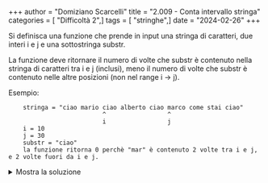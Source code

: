 +++
author = "Domiziano Scarcelli"
title = "2.009 - Conta intervallo stringa"
categories = [ "Difficoltà 2",]
tags = [ "stringhe",]
date = "2024-02-26"
+++

Si definisca una funzione che prende in input una stringa di caratteri, due
interi i e j e una sottostringa substr.

La funzione deve ritornare il numero di volte che substr è contenuto nella stringa di caratteri tra i e j (inclusi), meno il numero di volte che substr
è contenuto nelle altre posizioni (non nel range i -> j).

Esempio:

        stringa = "ciao mario ciao alberto ciao marco come stai ciao"
                              ^                 ^
                              i                 j
        i = 10
        j = 30
        substr = "ciao"
        la funzione ritorna 0 perchè "mar" è contenuto 2 volte tra i e j, e 2 volte fuori da i e j. 

<details>
<summary>Mostra la soluzione</summary>

```python
def chiavi_dizionari(dizionario, chiavi=set()):
    for chiave in dizionario:
        chiavi.add(chiave)
        if isinstance(dizionario[chiave], dict):
            chiavi_dizionari(dizionario[chiave], chiavi)
    return chiavi
```

</details>

